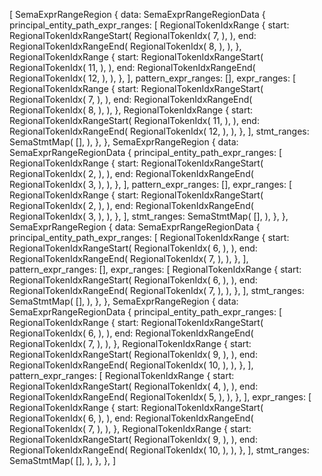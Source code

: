 [
    SemaExprRangeRegion {
        data: SemaExprRangeRegionData {
            principal_entity_path_expr_ranges: [
                RegionalTokenIdxRange {
                    start: RegionalTokenIdxRangeStart(
                        RegionalTokenIdx(
                            7,
                        ),
                    ),
                    end: RegionalTokenIdxRangeEnd(
                        RegionalTokenIdx(
                            8,
                        ),
                    ),
                },
                RegionalTokenIdxRange {
                    start: RegionalTokenIdxRangeStart(
                        RegionalTokenIdx(
                            11,
                        ),
                    ),
                    end: RegionalTokenIdxRangeEnd(
                        RegionalTokenIdx(
                            12,
                        ),
                    ),
                },
            ],
            pattern_expr_ranges: [],
            expr_ranges: [
                RegionalTokenIdxRange {
                    start: RegionalTokenIdxRangeStart(
                        RegionalTokenIdx(
                            7,
                        ),
                    ),
                    end: RegionalTokenIdxRangeEnd(
                        RegionalTokenIdx(
                            8,
                        ),
                    ),
                },
                RegionalTokenIdxRange {
                    start: RegionalTokenIdxRangeStart(
                        RegionalTokenIdx(
                            11,
                        ),
                    ),
                    end: RegionalTokenIdxRangeEnd(
                        RegionalTokenIdx(
                            12,
                        ),
                    ),
                },
            ],
            stmt_ranges: SemaStmtMap(
                [],
            ),
        },
    },
    SemaExprRangeRegion {
        data: SemaExprRangeRegionData {
            principal_entity_path_expr_ranges: [
                RegionalTokenIdxRange {
                    start: RegionalTokenIdxRangeStart(
                        RegionalTokenIdx(
                            2,
                        ),
                    ),
                    end: RegionalTokenIdxRangeEnd(
                        RegionalTokenIdx(
                            3,
                        ),
                    ),
                },
            ],
            pattern_expr_ranges: [],
            expr_ranges: [
                RegionalTokenIdxRange {
                    start: RegionalTokenIdxRangeStart(
                        RegionalTokenIdx(
                            2,
                        ),
                    ),
                    end: RegionalTokenIdxRangeEnd(
                        RegionalTokenIdx(
                            3,
                        ),
                    ),
                },
            ],
            stmt_ranges: SemaStmtMap(
                [],
            ),
        },
    },
    SemaExprRangeRegion {
        data: SemaExprRangeRegionData {
            principal_entity_path_expr_ranges: [
                RegionalTokenIdxRange {
                    start: RegionalTokenIdxRangeStart(
                        RegionalTokenIdx(
                            6,
                        ),
                    ),
                    end: RegionalTokenIdxRangeEnd(
                        RegionalTokenIdx(
                            7,
                        ),
                    ),
                },
            ],
            pattern_expr_ranges: [],
            expr_ranges: [
                RegionalTokenIdxRange {
                    start: RegionalTokenIdxRangeStart(
                        RegionalTokenIdx(
                            6,
                        ),
                    ),
                    end: RegionalTokenIdxRangeEnd(
                        RegionalTokenIdx(
                            7,
                        ),
                    ),
                },
            ],
            stmt_ranges: SemaStmtMap(
                [],
            ),
        },
    },
    SemaExprRangeRegion {
        data: SemaExprRangeRegionData {
            principal_entity_path_expr_ranges: [
                RegionalTokenIdxRange {
                    start: RegionalTokenIdxRangeStart(
                        RegionalTokenIdx(
                            6,
                        ),
                    ),
                    end: RegionalTokenIdxRangeEnd(
                        RegionalTokenIdx(
                            7,
                        ),
                    ),
                },
                RegionalTokenIdxRange {
                    start: RegionalTokenIdxRangeStart(
                        RegionalTokenIdx(
                            9,
                        ),
                    ),
                    end: RegionalTokenIdxRangeEnd(
                        RegionalTokenIdx(
                            10,
                        ),
                    ),
                },
            ],
            pattern_expr_ranges: [
                RegionalTokenIdxRange {
                    start: RegionalTokenIdxRangeStart(
                        RegionalTokenIdx(
                            4,
                        ),
                    ),
                    end: RegionalTokenIdxRangeEnd(
                        RegionalTokenIdx(
                            5,
                        ),
                    ),
                },
            ],
            expr_ranges: [
                RegionalTokenIdxRange {
                    start: RegionalTokenIdxRangeStart(
                        RegionalTokenIdx(
                            6,
                        ),
                    ),
                    end: RegionalTokenIdxRangeEnd(
                        RegionalTokenIdx(
                            7,
                        ),
                    ),
                },
                RegionalTokenIdxRange {
                    start: RegionalTokenIdxRangeStart(
                        RegionalTokenIdx(
                            9,
                        ),
                    ),
                    end: RegionalTokenIdxRangeEnd(
                        RegionalTokenIdx(
                            10,
                        ),
                    ),
                },
            ],
            stmt_ranges: SemaStmtMap(
                [],
            ),
        },
    },
]